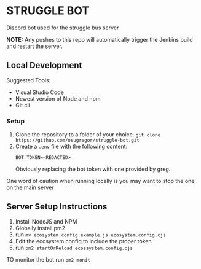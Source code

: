 # STRUGGLE BOT
Discord bot used for the struggle bus server

**NOTE:** Any pushes to this repo will automatically trigger the Jenkins build and restart the server.

## Local Development
Suggested Tools:
- Visual Studio Code
- Newest version of Node and npm
- Git cli

### Setup
1. Clone the repository to a folder of your choice.
   `git clone https://github.com/osugregor/struggle-bot.git`
2. Create a `.env` file with the following content:
   ```
   BOT_TOKEN=<REDACTED>
   ```
   Obviously replacing the bot token with one provided by greg.

One word of caution when running locally is you may want to stop the one on the main server

## Server Setup Instructions
1. Install NodeJS and NPM
2. Globally install pm2
3. run `mv ecosystem.config.example.js ecosystem.config.cjs`
4. Edit the ecosystem config to include the proper token
5. run `pm2 startOrReload ecossystem.config.cjs`

TO monitor the bot run `pm2 monit`
